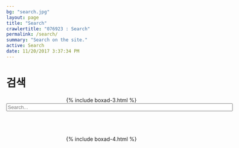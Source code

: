 ```yaml
---
bg: "search.jpg"
layout: page
title: "Search"
crawlertitle: "076923 : Search"
permalink: /search/
summary: "Search on the site."
active: Search
date: 11/20/2017 3:37:34 PM 
---
```


<h1> 검색 </h1>

<center>
    {% include boxad-3.html %}
    <br>
</center>

<div id="search-container">
<center>
<input type="text" id="search-input" placeholder="Search..." style="width:600px;">
</center>
<ul id="results-container"></ul>
</div>

<!-- Script pointing to jekyll-search.js -->
<script src="{{site.baseurl}}/dest/jekyll-search.js" type="text/javascript"></script>


<script type="text/javascript">
      SimpleJekyllSearch({
        searchInput: document.getElementById('search-input'),
        resultsContainer: document.getElementById('results-container'),
        json: '{{ site.baseurl }}/search2.json',
        searchResultTemplate: '<li><a href="{url}" title="{desc}">{title}</a></li>',
        noResultsText: '검색결과가 없습니다.',
        limit: 10,
        fuzzy: false,
        exclude: ['Welcome']
      })
</script>

<center>
<br>
<br>
    <br>
    {% include boxad-4.html %}
</center>

